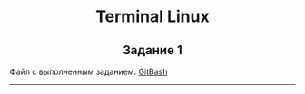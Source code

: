 <h1 align= "center">Terminal Linux</h1>
<h2 align= "center">Задание 1</h2>
<span>Файл с выполненным заданием: <a href="https://github.com/RinatUpakov/QA_Group28/blob/main/Gitbash_HW.txt)">GitBash</a></span>  

___





